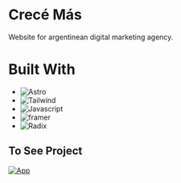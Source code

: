 # Crecé Más

Website for argentinean digital marketing agency.



# Built With

- ![Astro](https://img.shields.io/badge/-Astro-0A1A2F?style=flat&logo=astro)
- ![Tailwind](https://img.shields.io/badge/-Tailwind-0A1A2F?style=flat&logo=tailwindCSS)
- ![Javascript](https://img.shields.io/badge/-Javascript-0A1A2F?style=flat&logo=javaScript)
- ![framer](https://img.shields.io/badge/-Framer-0A1A2F?style=flat&logo=framer)
- ![Radix](https://img.shields.io/badge/-Radix-0A1A2F?style=flat&logo=radixui)


## To See Project

[![App](https://img.shields.io/badge/App-informational?style=for-the-badge&logo=netlify&logoColor=fff&color=23272d)](https://www.crecemas.net/)

